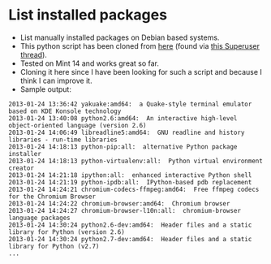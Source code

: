 List installed packages
=======================

* List manually installed packages on Debian based systems.
* This python script has been cloned from [here](http://www.aifdr.org/projects/system_administration/browser/statistics/list_manually_installed_packages.py)
(found via [this Superuser thread](http://superuser.com/questions/48374/find-all-user-installed-packages)).
* Tested on Mint 14 and works great so far. 
* Cloning it here since I have been looking for such a script and because I think I can improve it.
* Sample output:

```
2013-01-24 13:36:42 yakuake:amd64:  a Quake-style terminal emulator based on KDE Konsole technology
2013-01-24 13:40:08 python2.6:amd64:  An interactive high-level object-oriented language (version 2.6)
2013-01-24 14:06:49 libreadline5:amd64:  GNU readline and history libraries - run-time libraries
2013-01-24 14:18:13 python-pip:all:  alternative Python package installer
2013-01-24 14:18:13 python-virtualenv:all:  Python virtual environment creator
2013-01-24 14:21:18 ipython:all:  enhanced interactive Python shell
2013-01-24 14:21:19 python-ipdb:all:  IPython-based pdb replacement
2013-01-24 14:24:21 chromium-codecs-ffmpeg:amd64:  Free ffmpeg codecs for the Chromium Browser
2013-01-24 14:24:22 chromium-browser:amd64:  Chromium browser
2013-01-24 14:24:27 chromium-browser-l10n:all:  chromium-browser language packages
2013-01-24 14:30:24 python2.6-dev:amd64:  Header files and a static library for Python (version 2.6)
2013-01-24 14:30:24 python2.7-dev:amd64:  Header files and a static library for Python (v2.7)
...
```

